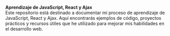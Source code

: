 <b>Aprendizaje de JavaScript, React y Ajax </br></b>
Este repositorio está destinado a documentar mi proceso de aprendizaje de JavaScript, React y Ajax. Aquí encontrarás ejemplos de código, proyectos prácticos y recursos útiles que he utilizado para mejorar mis habilidades en el desarrollo web.
